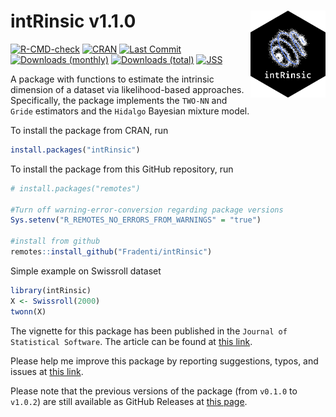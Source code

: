 
<!-- README.md is generated from README.Rmd. Please edit that file -->

# intRinsic v1.1.0 <img src="man/figures/intLogo.png" align="right" width="120" />

<!-- badges: start -->

[![R-CMD-check](https://github.com/Fradenti/intRinsic/workflows/R-CMD-check/badge.svg)](https://github.com/Fradenti/intRinsic/actions)
[![CRAN](https://www.r-pkg.org/badges/version/intRinsic)](https://cran.r-project.org/package=intRinsic)
[![Last
Commit](https://img.shields.io/github/last-commit/fradenti/intRinsic)](https://github.com/fradenti/intRinsic)
[![Downloads
(monthly)](https://cranlogs.r-pkg.org/badges/intRinsic?color=brightgreen)](https://www.r-pkg.org/pkg/intRinsic)
[![Downloads
(total)](https://cranlogs.r-pkg.org/badges/grand-total/intRinsic?color=brightgreen)](https://www.r-pkg.org/pkg/intRinsic)
[![JSS](https://img.shields.io/badge/JSS-10.18637%2Fjss.v040.i08-brightgreen)](https://www.jstatsoft.org/article/view/v106i09)
<!-- badges: end -->

A package with functions to estimate the intrinsic dimension of a
dataset via likelihood-based approaches. Specifically, the package
implements the `TWO-NN` and `Gride` estimators and the `Hidalgo`
Bayesian mixture model.

To install the package from CRAN, run

``` r
install.packages("intRinsic")
```

To install the package from this GitHub repository, run

``` r
# install.packages("remotes")

#Turn off warning-error-conversion regarding package versions
Sys.setenv("R_REMOTES_NO_ERRORS_FROM_WARNINGS" = "true")

#install from github
remotes::install_github("Fradenti/intRinsic")
```

Simple example on Swissroll dataset

``` r
library(intRinsic)
X <- Swissroll(2000)
twonn(X)
```

The vignette for this package has been published in the
`Journal of Statistical Software`. The article can be found at [this
link](https://doi.org/10.18637/jss.v106.i09).

Please help me improve this package by reporting suggestions, typos, and
issues at [this link](https://github.com/Fradenti/intRinsic/issues).

Please note that the previous versions of the package (from `v0.1.0` to
`v1.0.2`) are still available as GitHub Releases at [this
page](https://github.com/Fradenti/intRinsic/releases).
